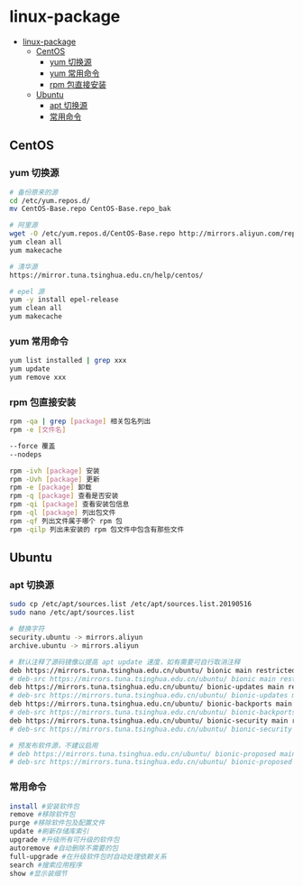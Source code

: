 # linux-package

- [linux-package](#linux-package)
  - [CentOS](#centos)
    - [yum 切换源](#yum-切换源)
    - [yum 常用命令](#yum-常用命令)
    - [rpm 包直接安装](#rpm-包直接安装)
  - [Ubuntu](#ubuntu)
    - [apt 切换源](#apt-切换源)
    - [常用命令](#常用命令)

## CentOS

### yum 切换源

```bash
# 备份原来的源
cd /etc/yum.repos.d/
mv CentOS-Base.repo CentOS-Base.repo_bak

# 阿里源
wget -O /etc/yum.repos.d/CentOS-Base.repo http://mirrors.aliyun.com/repo/Centos-7.repo
yum clean all
yum makecache

# 清华源
https://mirror.tuna.tsinghua.edu.cn/help/centos/

# epel 源
yum -y install epel-release
yum clean all
yum makecache
```

### yum 常用命令

```bash
yum list installed | grep xxx
yum update
yum remove xxx

```

### rpm 包直接安装

```bash
rpm -qa | grep [package] 相关包名列出
rpm -e [文件名]

--force 覆盖
--nodeps

rpm -ivh [package] 安装
rpm -Uvh [package] 更新
rpm -e [package] 卸载
rpm -q [package] 查看是否安装
rpm -qi [package] 查看安装包信息
rpm -ql [package] 列出包文件
rpm -qf 列出文件属于哪个 rpm 包
rpm -qilp 列出未安装的 rpm 包文件中包含有那些文件
```

## Ubuntu

### apt 切换源

```bash
sudo cp /etc/apt/sources.list /etc/apt/sources.list.20190516
sudo nano /etc/apt/sources.list

# 替换字符
security.ubuntu -> mirrors.aliyun
archive.ubuntu -> mirrors.aliyun

# 默认注释了源码镜像以提高 apt update 速度，如有需要可自行取消注释
deb https://mirrors.tuna.tsinghua.edu.cn/ubuntu/ bionic main restricted universe multiverse
# deb-src https://mirrors.tuna.tsinghua.edu.cn/ubuntu/ bionic main restricted universe multiverse
deb https://mirrors.tuna.tsinghua.edu.cn/ubuntu/ bionic-updates main restricted universe multiverse
# deb-src https://mirrors.tuna.tsinghua.edu.cn/ubuntu/ bionic-updates main restricted universe multiverse
deb https://mirrors.tuna.tsinghua.edu.cn/ubuntu/ bionic-backports main restricted universe multiverse
# deb-src https://mirrors.tuna.tsinghua.edu.cn/ubuntu/ bionic-backports main restricted universe multiverse
deb https://mirrors.tuna.tsinghua.edu.cn/ubuntu/ bionic-security main restricted universe multiverse
# deb-src https://mirrors.tuna.tsinghua.edu.cn/ubuntu/ bionic-security main restricted universe multiverse

# 预发布软件源，不建议启用
# deb https://mirrors.tuna.tsinghua.edu.cn/ubuntu/ bionic-proposed main restricted universe multiverse
# deb-src https://mirrors.tuna.tsinghua.edu.cn/ubuntu/ bionic-proposed main restricted universe multiverse
```

### 常用命令

```bash
install #安装软件包
remove #移除软件包
purge #移除软件包及配置文件
update #刷新存储库索引
upgrade #升级所有可升级的软件包
autoremove #自动删除不需要的包
full-upgrade #在升级软件包时自动处理依赖关系
search #搜索应用程序
show #显示装细节
```
